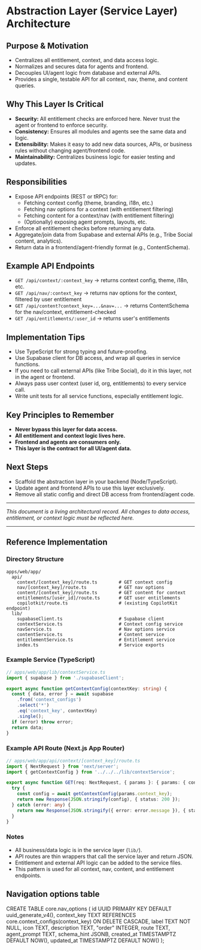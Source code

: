 # Abstraction Layer (Service Layer) Architecture

## Purpose & Motivation
- Centralizes all entitlement, context, and data access logic.
- Normalizes and secures data for agents and frontend.
- Decouples UI/agent logic from database and external APIs.
- Provides a single, testable API for all context, nav, theme, and content queries.

## Why This Layer Is Critical
- **Security:** All entitlement checks are enforced here. Never trust the agent or frontend to enforce security.
- **Consistency:** Ensures all modules and agents see the same data and logic.
- **Extensibility:** Makes it easy to add new data sources, APIs, or business rules without changing agent/frontend code.
- **Maintainability:** Centralizes business logic for easier testing and updates.

## Responsibilities
- Expose API endpoints (REST or tRPC) for:
  - Fetching context config (theme, branding, i18n, etc.)
  - Fetching nav options for a context (with entitlement filtering)
  - Fetching content for a context/nav (with entitlement filtering)
  - (Optionally) exposing agent prompts, layouts, etc.
- Enforce all entitlement checks before returning any data.
- Aggregate/join data from Supabase and external APIs (e.g., Tribe Social content, analytics).
- Return data in a frontend/agent-friendly format (e.g., ContentSchema).

## Example API Endpoints
- `GET /api/context/:context_key` → returns context config, theme, i18n, etc.
- `GET /api/nav/:context_key` → returns nav options for the context, filtered by user entitlement
- `GET /api/content?context_key=...&nav=...` → returns ContentSchema for the nav/context, entitlement-checked
- `GET /api/entitlements/:user_id` → returns user's entitlements

## Implementation Tips
- Use TypeScript for strong typing and future-proofing.
- Use Supabase client for DB access, and wrap all queries in service functions.
- If you need to call external APIs (like Tribe Social), do it in this layer, not in the agent or frontend.
- Always pass user context (user id, org, entitlements) to every service call.
- Write unit tests for all service functions, especially entitlement logic.

## Key Principles to Remember
- **Never bypass this layer for data access.**
- **All entitlement and context logic lives here.**
- **Frontend and agents are consumers only.**
- **This layer is the contract for all UI/agent data.**

## Next Steps
- Scaffold the abstraction layer in your backend (Node/TypeScript).
- Update agent and frontend APIs to use this layer exclusively.
- Remove all static config and direct DB access from frontend/agent code.

---

_This document is a living architectural record. All changes to data access, entitlement, or context logic must be reflected here._

---

## Reference Implementation

### Directory Structure

```
apps/web/app/
  api/
    context/[context_key]/route.ts        # GET context config
    nav/[context_key]/route.ts            # GET nav options
    content/[context_key]/route.ts        # GET content for context
    entitlements/[user_id]/route.ts       # GET user entitlements
    copilotkit/route.ts                   # (existing CopilotKit endpoint)
  lib/
    supabaseClient.ts                     # Supabase client
    contextService.ts                     # Context config service
    navService.ts                         # Nav options service
    contentService.ts                     # Content service
    entitlementService.ts                 # Entitlement service
    index.ts                              # Service exports
```

### Example Service (TypeScript)

```ts
// apps/web/app/lib/contextService.ts
import { supabase } from './supabaseClient';

export async function getContextConfig(contextKey: string) {
  const { data, error } = await supabase
    .from('context_configs')
    .select('*')
    .eq('context_key', contextKey)
    .single();
  if (error) throw error;
  return data;
}
```

### Example API Route (Next.js App Router)

```ts
// apps/web/app/api/context/[context_key]/route.ts
import { NextRequest } from 'next/server';
import { getContextConfig } from '../../../lib/contextService';

export async function GET(req: NextRequest, { params }: { params: { context_key: string } }) {
  try {
    const config = await getContextConfig(params.context_key);
    return new Response(JSON.stringify(config), { status: 200 });
  } catch (error: any) {
    return new Response(JSON.stringify({ error: error.message }), { status: 500 });
  }
}
```

### Notes
- All business/data logic is in the service layer (`lib/`).
- API routes are thin wrappers that call the service layer and return JSON.
- Entitlement and external API logic can be added to the service files.
- This pattern is used for all context, nav, content, and entitlement endpoints.

## Navigation options table
CREATE TABLE core.nav_options (
  id UUID PRIMARY KEY DEFAULT uuid_generate_v4(),
  context_key TEXT REFERENCES core.context_configs(context_key) ON DELETE CASCADE,
  label TEXT NOT NULL,
  icon TEXT,
  description TEXT,
  "order" INTEGER,
  route TEXT,
  agent_prompt TEXT,
  schema_hint JSONB,
  created_at TIMESTAMPTZ DEFAULT NOW(),
  updated_at TIMESTAMPTZ DEFAULT NOW()
);